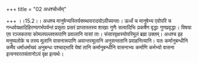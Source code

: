 +++
title = "02 अधश्चोर्ध्वम्"

+++
।।15.2।। अधश्च मानुषेभ्यस्तिर्यक्स्थावरादयोऽवीच्यन्ताः। ऊर्ध्वं च
मानुषेभ्य एवोपरि च गन्धर्वयक्षादिहिरण्यगर्भपर्यन्तं प्रसृताः प्रसरं
प्राप्तास्तस्य शाखाः गुणैः सत्वादिभिः प्रकर्षेण वृद्धाः गुणप्रवृद्धाः।
विषया एव रञ्जकतया कोमलपल्लवरूपाणि प्रवालानि यासां ताः।
संसारवृक्षस्योपरिमूलं ब्रह्म उक्तम्। अधश्च इह मनुष्यलोके च तस्य मूलानि
वासनारूपाणि अवान्तरमूलानि अनुसन्ततानि प्रवाहनित्यानि। यतः कर्मानुबन्धीनि
कर्मैव धर्माधर्माख्यं अनुबन्धः पश्चाद्भावि येषां तानि कर्मानुबन्धीनि
वासनाभ्यः कर्माणि कर्मभ्यो वासना इत्यनवरतसंतानोऽयं वृक्ष इत्यर्थः।
